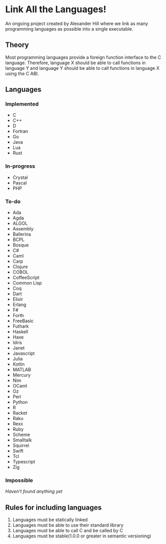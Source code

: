 # Link All the Languages!

An ongoing project created by Alexander Hill where we link as many programming languages as possible into a single executable.

## Theory

Most programming languages provide a foreign function interface to the C language. Therefore, language X should be able to call functions in language Y and language Y should be able to call functions in language X using the C ABI.

## Languages

### Implemented

- C
- C++
- D
- Fortran
- Go
- Java
- Lua
- Rust

### In-progress

- Crystal
- Pascal
- PHP

### To-do

- Ada
- Agda
- ALGOL
- Assembly
- Ballerina
- BCPL
- Bosque
- C#
- Caml
- Carp
- Clojure
- COBOL
- CoffeeScript
- Common Lisp
- Coq
- Dart
- Elixir
- Erlang
- F#
- Forth
- FreeBasic
- Futhark
- Haskell
- Haxe
- Idris
- Janet
- Javascript
- Julia
- Kotlin
- MATLAB
- Mercury
- Nim
- OCaml
- Oz
- Perl
- Python
- R
- Racket
- Raku
- Rexx
- Ruby
- Scheme
- Smalltalk
- Squirrel
- Swift
- Tcl
- Typescript
- Zig

### Impossible

*Haven't found anything yet*

## Rules for including languages

1. Languages must be statically linked
2. Languages must be able to use their standard library
3. Languages must be able to call C and be called by C
4. Languages must be stable(1.0.0 or greater in semantic versioning)